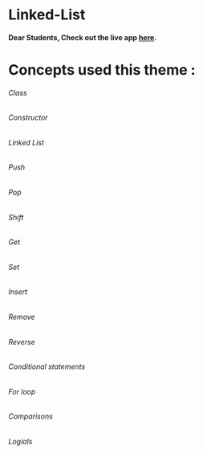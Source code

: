 # Linked-List

#### Dear Students, Check out the live app [here](https://kdeepika-brs.github.io/Arrays/).

# Concepts used this theme :
###### Class
###### Constructor
###### Linked List
###### Push
###### Pop
###### Shift
###### Get 
###### Set
###### Insert
###### Remove
###### Reverse
###### Conditional statements
###### For loop
###### Comparisons
###### Logials
